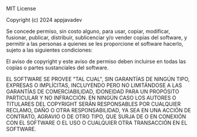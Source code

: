 MIT License

Copyright (c) 2024 appjavadev

Se concede permiso, sin costo alguno, para usar, copiar, modificar, fusionar, publicar, distribuir, sublicenciar y/o vender copias del software, y permitir a las personas a quienes se les proporcione el software hacerlo, sujeto a las siguientes condiciones:

El aviso de copyright y este aviso de permiso deben incluirse en todas las copias o partes sustanciales del software.

EL SOFTWARE SE PROVEE "TAL CUAL", SIN GARANTÍAS DE NINGÚN TIPO, EXPRESAS O IMPLÍCITAS, INCLUYENDO PERO NO LIMITÁNDOSE A LAS GARANTÍAS DE COMERCIABILIDAD, IDONEIDAD PARA UN PROPÓSITO PARTICULAR Y NO INFRACCIÓN. EN NINGÚN CASO LOS AUTORES O TITULARES DEL COPYRIGHT SERÁN RESPONSABLES POR CUALQUIER RECLAMO, DAÑO O OTRA RESPONSABILIDAD, YA SEA EN UNA ACCIÓN DE CONTRATO, AGRAVIO O DE OTRO TIPO, QUE SURJA DE O EN CONEXIÓN CON EL SOFTWARE O EL USO O CUALQUIER OTRA TRANSACCIÓN EN EL SOFTWARE.

